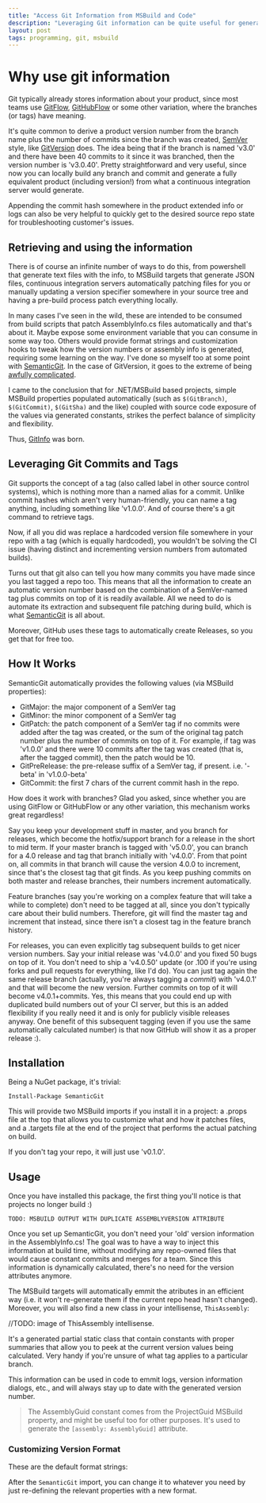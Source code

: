 ```yaml
---
title: "Access Git Information from MSBuild and Code"
description: "Leveraging Git information can be quite useful for generating version numbers, logging information at runtime, embedding it in assemblies and so on. Here's one way to do it easily and in a cross-platform way."
layout: post
tags: programming, git, msbuild
---
```

# Why use git information

Git typically already stores information about your product, since most teams use 
[GitFlow](http://nvie.com/posts/a-successful-git-branching-model/), [GitHubFlow](https://guides.github.com/introduction/flow/) or some other variation, where the branches (or tags) have 
meaning. 

It's quite common to derive a product version number from the branch name 
plus the number of commits since the branch was created, [SemVer](http://semver.org) style, like [GitVersion](https://www.nuget.org/packages/GitVersion) 
does. The idea being that if the branch is named 'v3.0' and there have been 40 
commits to it since it was branched, then the version number is 'v3.0.40'. Pretty 
straightforward and very useful, since now you can locally build any branch and 
commit and generate a fully equivalent product (including version!) from what a 
continuous integration server would generate.

Appending the commit hash somewhere in the product extended info or logs can also 
be very helpful to quickly get to the desired source repo state for troubleshooting 
customer's issues. 

## Retrieving and using the information

There is of course an infinite number of ways to do this, from powershell that 
generate text files with the info, to MSBuild targets that generate JSON files, 
continuous integration servers automatically patching files for you or manually updating a version specifier somewhere in your source tree and having a pre-build process patch everything locally.
 
In many cases I've seen in the wild, these are intended to be consumed from build 
scripts that patch AssemblyInfo.cs files automatically and that's about it. Maybe 
expose some environment variable that you can consume in some way too. Others would 
provide format strings and customization hooks to tweak how the version numbers or 
assembly info is generated, requiring some learning on the way. I've done so myself 
too at some point with [SemanticGit](https://www.nuget.org/packages/SemanticGit). In the case of GitVersion, it goes to the extreme of being [awfully complicated](http://gitversion.readthedocs.org/en/latest/more-info/how-it-works/).


I came to the conclusion that for .NET/MSBuild based projects, simple MSBuild properties populated automatically (such as `$(GitBranch)`, `$(GitCommit)`, `$(GitSha)` and the like) coupled with source code exposure of the values via generated constants, strikes the perfect balance of simplicity and flexibility.

Thus, [GitInfo](https://github.com/kzu/GitInfo) was born.



## Leveraging Git Commits and Tags

Git supports the concept of a tag (also called label in other source control systems), which is nothing more than a named alias for a commit. Unlike commit hashes which aren't very human-friendly, you can name a tag anything, including something like 'v1.0.0'. And of course there's a git command to retrieve tags.

Now, if all you did was replace a hardcoded version file somewhere in your repo with a tag (which is equally hardcoded), you wouldn't be solving the CI issue (having distinct and incrementing version numbers from automated builds).

Turns out that git also can tell you how many commits you have made since you last tagged a repo too. This means that all the information to create an automatic version number based on the combination of a SemVer-named tag plus commits on top of it is readily available. All we need to do is automate its extraction and subsequent file patching during build, which is what [SemanticGit](http://github.com/kzu/SemanticGit) is all about. 

Moreover, GitHub uses these tags to automatically create Releases, so you get that for free too.

## How It Works

SemanticGit automatically provides the following values (via MSBuild properties):

* GitMajor: the major component of a SemVer tag
* GitMinor: the minor component of a SemVer tag
* GitPatch: the patch component of a SemVer tag if no commits were added after the tag was created, or the sum of the original tag patch number plus the number of commits on top of it. For example, if tag was 'v1.0.0' and there were 10 commits after the tag was created (that is, after the tagged commit), then the patch would be 10.
* GitPreRelease: the pre-release suffix of a SemVer tag, if present. i.e. '-beta' in 'v1.0.0-beta'
* GitCommit: the first 7 chars of the current commit hash in the repo.

How does it work with branches? Glad you asked, since whether you are using GitFlow or GitHubFlow or any other variation, this mechanism works great regardless!

Say you keep your development stuff in master, and you branch for releases, which become the hotfix/support branch for a release in the short to mid term. If your master branch is tagged with 'v5.0.0', you can branch for a 4.0 release and tag that branch initially with 'v4.0.0'. From that point on, all commits in that branch will cause the version 4.0.0 to increment, since that's the closest tag that git finds. As you keep pushing commits on both master and release branches, their numbers increment automatically. 

Feature branches (say you're working on a complex feature that will take a while to complete) don't need to be tagged at all, since you don't typically care about their bulid numbers. Therefore, git will find the master tag and increment that instead, since there isn't a closest tag in the feature branch history.

For releases, you can even explicitly tag subsequent builds to get nicer version numbers. Say your initial release was 'v4.0.0' and you fixed 50 bugs on top of it. You don't need to ship a 'v4.0.50' update (or .100 if you're using forks and pull requests for everything, like I'd do). You can just tag again the same release branch (actually, you're always tagging a *commit*) with 'v4.0.1' and that will become the new version. Further commits on top of it will become v4.0.1+commits. Yes, this means that you could end up with duplicated build numbers out of your CI server, but this is an added flexibility if you really need it and is only for publicly visible releases anyway. One benefit of this subsequent tagging (even if you use the same automatically calculated number) is that now GitHub will show it as a proper release :).

## Installation

Being a NuGet package, it's trivial:

	Install-Package SemanticGit

This will provide two MSBuild imports if you install it in a project: a .props file at the top that allows you to customize what and how it patches files, and a .targets file at the end of the project that performs the actual patching on build.

If you don't tag your repo, it will just use 'v0.1.0'.

## Usage
Once you have installed this package, the first thing you'll notice is that projects no longer build :)

```
TODO: MSBUILD OUTPUT WITH DUPLICATE ASSEMBLYVERSION ATTRIBUTE
```

Once you set up SemanticGit, you don't need your 'old' version information in the AssemblyInfo.cs! The goal was to have a way to inject this information at build time, without modifying any repo-owned files that would cause constant commits and merges for a team. Since this information is dynamically calculated, there's no need for the version attributes anymore. 

The MSBuild targets will automatically emmit the atributes in an efficient way (i.e. it won't re-generate them if the current repo head hasn't changed). Moreover, you will also find a new class in your intellisense, `ThisAssembly`:

//TODO: image of ThisAssembly intellisense.

It's a generated partial static class that contain constants with proper summaries that allow you to peek at the current version values being calculated. Very handy if you're unsure of what tag applies to a particular branch.

This information can be used in code to emmit logs, version information dialogs, etc., and will always stay up to date with the generated version number. 

> The AssemblyGuid constant comes from the ProjectGuid MSBuild property, and might be useful too for other purposes. It's used to generate the `[assembly: AssemblyGuid]` attribute.

### Customizing Version Format

These are the default format strings:

After the `SemanticGit` import, you can change it to whatever you need by just re-defining the relevant properties with a new format.  















